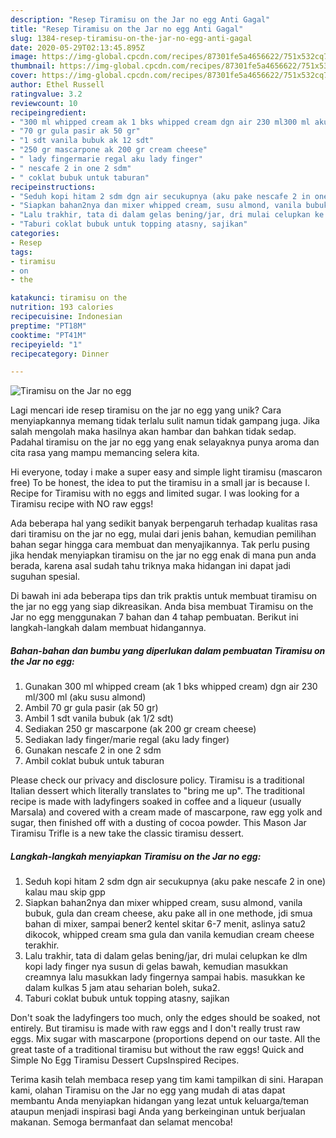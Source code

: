 ```yaml
---
description: "Resep Tiramisu on the Jar no egg Anti Gagal"
title: "Resep Tiramisu on the Jar no egg Anti Gagal"
slug: 1384-resep-tiramisu-on-the-jar-no-egg-anti-gagal
date: 2020-05-29T02:13:45.895Z
image: https://img-global.cpcdn.com/recipes/87301fe5a4656622/751x532cq70/tiramisu-on-the-jar-no-egg-foto-resep-utama.jpg
thumbnail: https://img-global.cpcdn.com/recipes/87301fe5a4656622/751x532cq70/tiramisu-on-the-jar-no-egg-foto-resep-utama.jpg
cover: https://img-global.cpcdn.com/recipes/87301fe5a4656622/751x532cq70/tiramisu-on-the-jar-no-egg-foto-resep-utama.jpg
author: Ethel Russell
ratingvalue: 3.2
reviewcount: 10
recipeingredient:
- "300 ml whipped cream ak 1 bks whipped cream dgn air 230 ml300 ml aku susu almond"
- "70 gr gula pasir ak 50 gr"
- "1 sdt vanila bubuk ak 12 sdt"
- "250 gr mascarpone ak 200 gr cream cheese"
- " lady fingermarie regal aku lady finger"
- " nescafe 2 in one 2 sdm"
- " coklat bubuk untuk taburan"
recipeinstructions:
- "Seduh kopi hitam 2 sdm dgn air secukupnya (aku pake nescafe 2 in one) kalau mau skip gpp"
- "Siapkan bahan2nya dan mixer whipped cream, susu almond, vanila bubuk, gula dan cream cheese, aku pake all in one methode, jdi smua bahan di mixer, sampai bener2 kentel skitar 6-7 menit, aslinya satu2 dikocok, whipped cream sma gula dan vanila kemudian cream cheese terakhir."
- "Lalu trakhir, tata di dalam gelas bening/jar, dri mulai celupkan ke dlm kopi lady finger nya susun di gelas bawah, kemudian masukkan creamnya lalu masukkan lady fingernya sampai habis. masukkan ke dalam kulkas 5 jam atau seharian boleh, suka2."
- "Taburi coklat bubuk untuk topping atasny, sajikan"
categories:
- Resep
tags:
- tiramisu
- on
- the

katakunci: tiramisu on the 
nutrition: 193 calories
recipecuisine: Indonesian
preptime: "PT18M"
cooktime: "PT41M"
recipeyield: "1"
recipecategory: Dinner

---
```



![Tiramisu on the Jar no egg](https://img-global.cpcdn.com/recipes/87301fe5a4656622/751x532cq70/tiramisu-on-the-jar-no-egg-foto-resep-utama.jpg)

Lagi mencari ide resep tiramisu on the jar no egg yang unik? Cara menyiapkannya memang tidak terlalu sulit namun tidak gampang juga. Jika salah mengolah maka hasilnya akan hambar dan bahkan tidak sedap. Padahal tiramisu on the jar no egg yang enak selayaknya punya aroma dan cita rasa yang mampu memancing selera kita.

Hi everyone, today i make a super easy and simple light tiramisu (mascaron free) To be honest, the idea to put the tiramisu in a small jar is because I. Recipe for Tiramisu with no eggs and limited sugar. I was looking for a Tiramisu recipe with NO raw eggs!

Ada beberapa hal yang sedikit banyak berpengaruh terhadap kualitas rasa dari tiramisu on the jar no egg, mulai dari jenis bahan, kemudian pemilihan bahan segar hingga cara membuat dan menyajikannya. Tak perlu pusing jika hendak menyiapkan tiramisu on the jar no egg enak di mana pun anda berada, karena asal sudah tahu triknya maka hidangan ini dapat jadi suguhan spesial.


Di bawah ini ada beberapa tips dan trik praktis untuk membuat tiramisu on the jar no egg yang siap dikreasikan. Anda bisa membuat Tiramisu on the Jar no egg menggunakan 7 bahan dan 4 tahap pembuatan. Berikut ini langkah-langkah dalam membuat hidangannya.

<!--inarticleads1-->

##### Bahan-bahan dan bumbu yang diperlukan dalam pembuatan Tiramisu on the Jar no egg:

1. Gunakan 300 ml whipped cream (ak 1 bks whipped cream) dgn air 230 ml/300 ml (aku susu almond)
1. Ambil 70 gr gula pasir (ak 50 gr)
1. Ambil 1 sdt vanila bubuk (ak 1/2 sdt)
1. Sediakan 250 gr mascarpone (ak 200 gr cream cheese)
1. Sediakan  lady finger/marie regal (aku lady finger)
1. Gunakan  nescafe 2 in one 2 sdm
1. Ambil  coklat bubuk untuk taburan


Please check our privacy and disclosure policy. Tiramisu is a traditional Italian dessert which literally translates to &#34;bring me up&#34;. The traditional recipe is made with ladyfingers soaked in coffee and a liqueur (usually Marsala) and covered with a cream made of mascarpone, raw egg yolk and sugar, then finished off with a dusting of cocoa powder. This Mason Jar Tiramisu Trifle is a new take the classic tiramisu dessert. 

<!--inarticleads2-->

##### Langkah-langkah menyiapkan Tiramisu on the Jar no egg:

1. Seduh kopi hitam 2 sdm dgn air secukupnya (aku pake nescafe 2 in one) kalau mau skip gpp
1. Siapkan bahan2nya dan mixer whipped cream, susu almond, vanila bubuk, gula dan cream cheese, aku pake all in one methode, jdi smua bahan di mixer, sampai bener2 kentel skitar 6-7 menit, aslinya satu2 dikocok, whipped cream sma gula dan vanila kemudian cream cheese terakhir.
1. Lalu trakhir, tata di dalam gelas bening/jar, dri mulai celupkan ke dlm kopi lady finger nya susun di gelas bawah, kemudian masukkan creamnya lalu masukkan lady fingernya sampai habis. masukkan ke dalam kulkas 5 jam atau seharian boleh, suka2.
1. Taburi coklat bubuk untuk topping atasny, sajikan


Don&#39;t soak the ladyfingers too much, only the edges should be soaked, not entirely. But tiramisu is made with raw eggs and I don&#39;t really trust raw eggs. Mix sugar with mascarpone (proportions depend on our taste. All the great taste of a traditional tiramisu but without the raw eggs! Quick and Simple No Egg Tiramisu Dessert CupsInspired Recipes. 

Terima kasih telah membaca resep yang tim kami tampilkan di sini. Harapan kami, olahan Tiramisu on the Jar no egg yang mudah di atas dapat membantu Anda menyiapkan hidangan yang lezat untuk keluarga/teman ataupun menjadi inspirasi bagi Anda yang berkeinginan untuk berjualan makanan. Semoga bermanfaat dan selamat mencoba!
